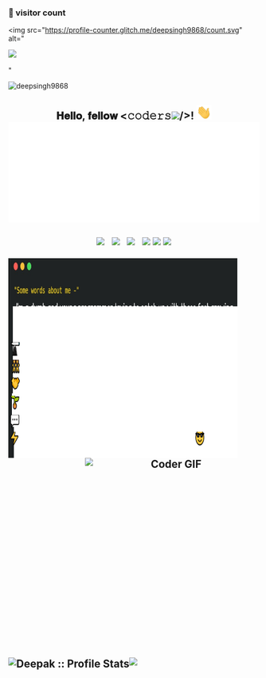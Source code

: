 <!-- <p align="left"> <img src="https://komarev.com/ghpvc/?username=deepsingh9868&label=Views&color=blue&style=plastic" alt="deepak singh" /> </p>

<!-- [![Gmail Badge](https://img.shields.io/badge/-Gmail-c14438?style=flat-square&logo=Gmail&logoColor=white&link=mailto:deepaksingh66013@gmail.com)](mailto:deepaksingh66013@gmail.com) -->

 ### 👀 visitor count

<img src="https://profile-counter.glitch.me/deepsingh9868/count.svg" alt="<p align="left"> <img src="https://komarev.com/ghpvc/?username=deepsingh9868&label=Profile%20views&color=0e75b6&style=flat"/> </p>" 

<p align="left"> <img src="https://komarev.com/ghpvc/?username=deepsingh9868&label=Profile%20views&color=0e75b6&style=flat" alt="deepsingh9868" /> </p>


<h2 align="center">𝐇𝐞𝐥𝐥𝐨, 𝐟𝐞𝐥𝐥𝐨𝐰 <𝚌𝚘𝚍𝚎𝚛𝚜<img src="https://github.com/TheDudeThatCode/TheDudeThatCode/blob/master/Assets/Earth.gif" width="24px">/>! <img src="https://raw.githubusercontent.com/ABSphreak/ABSphreak/master/gifs/Hi.gif" width="30px">


<img src = "https://github.com/deepsingh9868/deepak_img/blob/main/svg.svg"/> 

  
<p align='center'>
  <a href="https://github.com/deepsingh9868"><img height="30" src="https://img.shields.io/badge/-github-black?logo=github&style=flat-square"></a>&nbsp;&nbsp;
  <a href="mailto:deepaksingh66013@gmail.com"><img height="30" src="https://img.shields.io/badge/-gmail-black?logo=gmail&style=flat-square"></a>&nbsp;&nbsp;
  <a href="https://www.hackerearth.com/@deepaksingh66013"><img height="30" src="https://img.shields.io/badge/-hackerearth-black?logo=hackerearth&style=flat-square"></a>&nbsp;&nbsp;
  <a href="https://leetcode.com/deepsingh9868/"><img height="30" src="https://img.shields.io/badge/-leetcode-black?logo=leetcode&style=flat-square"></a>
  <a href="https://www.codechef.com/users/deepak_070"><img height="30" src="https://img.shields.io/badge/-codechef-black?logo=codechef&style=flat-square"></a>
  <a href="https://discord.gg/YngxnGQz"><img height="30" src="https://img.shields.io/badge/-discord-black?logo=discord&style=flat-square"></a>
</p>


 <p>
<img align="left" width="460" height="400" src="https://github.com/deepsingh9868/deepak_img/blob/main/intro.png" />
<img align="right" src="https://media.giphy.com/media/dZX3AduGrY3uJ7qCsx/giphy.gif" alt="Coder GIF" width="350" height="400">
 </p>

<br />
 <br/>
 

 
<p>
<img  align="left" src="https://github-readme-stats.vercel.app/api?username=deepsingh9868&show_icons=true&theme=synthwave" alt="Deepak :: Profile Stats" />
<img  align="left" src="https://github-readme-streak-stats.herokuapp.com/?user=deepsingh9868&theme=radical" />
</p>
 
<!--  <br>
  <div align="right" width="400" height="400">  
    <img alt="Python" src="https://img.shields.io/badge/python%20-%2314354C.svg?&style=for-the-badge&logo=python&logoColor=white"/>
    <img alt="C++" src="https://img.shields.io/badge/c++%20-%2300599C.svg?&style=for-the-badge&logo=c%2B%2B&ogoColor=white"/>
    <img alt="JavaScript" src="https://img.shields.io/badge/javascript%20-%23323330.svg?&style=for-the-badge&logo=javascript&logoColor=%23F7DF1E"/>
    <img alt="AZURE" src="https://img.shields.io/badge/Azure-%2300f.svg?&style=for-the-badge&logo=microsoftazure&logoColor=white&color=rgb(54,132,255)"/>
    <img alt="REST" src="https://img.shields.io/badge/{REST API}%20-%23013243.svg?&style=for-the-badge&color=c2f5cd&logoColor=white" />
    <img alt="Pandas" src="https://img.shields.io/badge/django-%23092E20.svg?&style=for-the-badge&logo=django&logoColor=white" />
    <img alt="Rails" src="https://img.shields.io/badge/rails-%23CC0000.svg?style=for-the-badge&logo=ruby-on-rails&logoColor=white"/>
    <img alt="MongoDB" src ="https://img.shields.io/badge/MongoDB-%234ea94b.svg?style=for-the-badge&logo=mongodb&logoColor=white"/>
    <img alt="TravisCI" src="https://img.shields.io/badge/travisci-%232B2F33.svg?style=for-the-badge&logo=travis&logoColor=white"/>
    <img alt="Flask" src="https://img.shields.io/badge/Flask%20-%23EE4C2C.svg?&style=for-the-badge&logo=Flask&logoColor=white&color=rgb(10,10,10)" />
    <img alt="Docker" src="https://img.shields.io/badge/docker%20-%230072C6.svg?&style=for-the-badge&logo=docker&logoColor=white"/>
    <img alt="Postman" src="https://img.shields.io/badge/Postman%20-%23FA7343.svg?&style=for-the-badge&logo=postman&logoColor=white" />
    <img alt="Shell Script" src="https://img.shields.io/badge/shell_script%20-%23121011.svg?&style=for-the-badge&logo=gnu-bash&logoColor=white&color=rgb(10,10,10)"/>
    <img alt="Git" src="https://img.shields.io/badge/git%20-%23F05033.svg?&style=for-the-badge&logo=git&logoColor=white"/>
    
</div>
 -->



  
  
  





  
  
